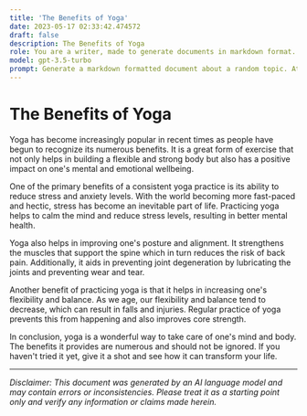 ```yaml
---
title: 'The Benefits of Yoga'
date: 2023-05-17 02:33:42.474572
draft: false
description: The Benefits of Yoga
role: You are a writer, made to generate documents in markdown format. It is very important that all of the documents you generate are in valid markdown format.
model: gpt-3.5-turbo
prompt: Generate a markdown formatted document about a random topic. At the bottom, include a disclaimer explaining that the document was generated by you. The first line of the document should be the title. Make sure that the entire document is in proper markdown format, using a mix of various tags to make the document visually appealing.
---
```


# The Benefits of Yoga

Yoga has become increasingly popular in recent times as people have begun to recognize its numerous benefits. It is a great form of exercise that not only helps in building a flexible and strong body but also has a positive impact on one's mental and emotional wellbeing.

One of the primary benefits of a consistent yoga practice is its ability to reduce stress and anxiety levels. With the world becoming more fast-paced and hectic, stress has become an inevitable part of life. Practicing yoga helps to calm the mind and reduce stress levels, resulting in better mental health.

Yoga also helps in improving one's posture and alignment. It strengthens the muscles that support the spine which in turn reduces the risk of back pain. Additionally, it aids in preventing joint degeneration by lubricating the joints and preventing wear and tear.

Another benefit of practicing yoga is that it helps in increasing one's flexibility and balance. As we age, our flexibility and balance tend to decrease, which can result in falls and injuries. Regular practice of yoga prevents this from happening and also improves core strength.

In conclusion, yoga is a wonderful way to take care of one's mind and body. The benefits it provides are numerous and should not be ignored. If you haven't tried it yet, give it a shot and see how it can transform your life.

---

*Disclaimer: This document was generated by an AI language model and may contain errors or inconsistencies. Please treat it as a starting point only and verify any information or claims made herein.*